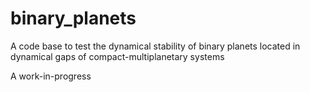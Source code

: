 # binary_planets
A code base to test the dynamical stability of binary planets located in dynamical gaps of compact-multiplanetary systems

A work-in-progress